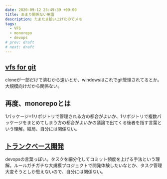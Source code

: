 ```yaml
---
date: 2020-09-12 23:49:39 +09:00
title: あまり関係ない用語
description: たまたま拾い上げたのでメモ
tags:
  - VFS
  - monorepo
  - devops
# prev: draft
# next: draft
---
```


## [vfs for git](https://github.com/Microsoft/VFSForGit)
cloneが一部だけで済むから速いとか、windowsはこれでgit管理されてるとか。大規模向けだから関係ない。

## 再度、monorepoとは
1パッケージ=1リポジトリで管理される方の都合がよいか、1リポジトリで複数パッケージをまとめてしまう方の都合がよいかの議論で出てくる後者を指す言葉という理解。結局、自分には関係ない。

## [トランクベース開発](https://cloud.google.com/solutions/devops/devops-tech-trunk-based-development?hl=ja)
devopsの言葉っぽい。タスクを細分化してコミット頻度を上げる手法という理解。ルールガチガチな大規模プロジェクトで開発体験したいなとか、タスク管理大変そうとしか思えないので、自分には関係ない。

